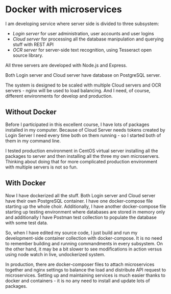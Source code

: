 # Docker with microservices

I am developing service where server side is divided to three subsystem:
 - *Login server* for user administration, user accounts and user logins
 - *Cloud server* for processing all the database manipulation and querying stuff with REST API
 - *OCR server* for server-side text recognition, using Tesseract open source library.

All three servers are developed with Node.js and Express.

Both Login server and Cloud server have database on PostgreSQL server.

The system is designed to be scaled with multiple Cloud servers and OCR servers - nginx will be used to load balancing. And I need, of course, different environments for develop and production.

## Without Docker

Before I participated in this excellent course, I have lots of packages installed in my computer. Because of Cloud Server needs tokens created by Login Server I need every time both on them running - so I started both of them in my command line.

I tested production environment in CentOS virtual server installing all the packages to server and then installing all the three my own microservers. Thinking about doing that for more complicated production environment with multiple servers is not so fun.

## With Docker

Now I have dockerized all the stuff. Both Login server and Cloud server have their own PostgreSQL container. I have one docker-compose file starting up the whole choir. Additionally, I have another docker-compose file starting up testing environment where databases are stored in memory only and additionally I have Postman test collection to populate the database with some test data.

So, when I have edited my source code, I just build and run my development-side container collection with docker-compose. It is no need to remember building and running commandments in every subsystem. On the other hand, it may be a bit slower to see modifications in action versus using node watch in live, undockerized system.

In production, there are docker-composer files to attach microservices together and nginx settings to balance the load and distribute API request to microservices. Setting up and maintaining services is much easier thanks to docker and containers - it is no any need to install and update lots of packages.
